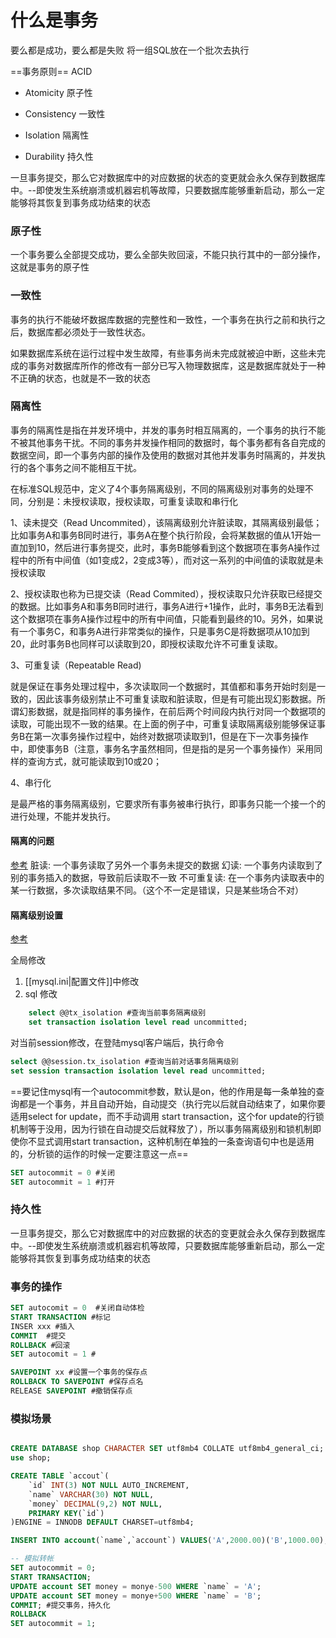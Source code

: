 # 什么是事务
要么都是成功，要么都是失败
将一组SQL放在一个批次去执行

==事务原则==
ACID
- Atomicity 原子性
- Consistency 一致性


- Isolation 隔离性
- Durability 持久性

一旦事务提交，那么它对数据库中的对应数据的状态的变更就会永久保存到数据库中。--即使发生系统崩溃或机器宕机等故障，只要数据库能够重新启动，那么一定能够将其恢复到事务成功结束的状态

### 原子性
一个事务要么全部提交成功，要么全部失败回滚，不能只执行其中的一部分操作，这就是事务的原子性
### 一致性
事务的执行不能破坏数据库数据的完整性和一致性，一个事务在执行之前和执行之后，数据库都必须处于一致性状态。

如果数据库系统在运行过程中发生故障，有些事务尚未完成就被迫中断，这些未完成的事务对数据库所作的修改有一部分已写入物理数据库，这是数据库就处于一种不正确的状态，也就是不一致的状态

### 隔离性
事务的隔离性是指在并发环境中，并发的事务时相互隔离的，一个事务的执行不能不被其他事务干扰。不同的事务并发操作相同的数据时，每个事务都有各自完成的数据空间，即一个事务内部的操作及使用的数据对其他并发事务时隔离的，并发执行的各个事务之间不能相互干扰。

在标准SQL规范中，定义了4个事务隔离级别，不同的隔离级别对事务的处理不同，分别是：未授权读取，授权读取，可重复读取和串行化

1、读未提交（Read Uncommited），该隔离级别允许脏读取，其隔离级别最低；比如事务A和事务B同时进行，事务A在整个执行阶段，会将某数据的值从1开始一直加到10，然后进行事务提交，此时，事务B能够看到这个数据项在事务A操作过程中的所有中间值（如1变成2，2变成3等），而对这一系列的中间值的读取就是未授权读取

2、授权读取也称为已提交读（Read Commited），授权读取只允许获取已经提交的数据。比如事务A和事务B同时进行，事务A进行+1操作，此时，事务B无法看到这个数据项在事务A操作过程中的所有中间值，只能看到最终的10。另外，如果说有一个事务C，和事务A进行非常类似的操作，只是事务C是将数据项从10加到20，此时事务B也同样可以读取到20，即授权读取允许不可重复读取。

3、可重复读（Repeatable Read)

就是保证在事务处理过程中，多次读取同一个数据时，其值都和事务开始时刻是一致的，因此该事务级别禁止不可重复读取和脏读取，但是有可能出现幻影数据。所谓幻影数据，就是指同样的事务操作，在前后两个时间段内执行对同一个数据项的读取，可能出现不一致的结果。在上面的例子中，可重复读取隔离级别能够保证事务B在第一次事务操作过程中，始终对数据项读取到1，但是在下一次事务操作中，即使事务B（注意，事务名字虽然相同，但是指的是另一个事务操作）采用同样的查询方式，就可能读取到10或20；

4、串行化

是最严格的事务隔离级别，它要求所有事务被串行执行，即事务只能一个接一个的进行处理，不能并发执行。


#### 隔离的问题
[参考](https://blog.csdn.net/dengjili/article/details/82468576)
脏读: 一个事务读取了另外一个事务未提交的数据
幻读: 一个事务内读取到了别的事务插入的数据，导致前后读取不一致
不可重复读: 在一个事务内读取表中的某一行数据，多次读取结果不同。（这个不一定是错误，只是某些场合不对）

#### 隔离级别设置
[参考](https://blog.csdn.net/white_ice/article/details/61914304)

全局修改
 1. [[mysql.ini|配置文件]]中修改
 2. sql 修改
```sql
	select @@tx_isolation #查询当前事务隔离级别
	set transaction isolation level read uncommitted;	
```



对当前session修改，在登陆mysql客户端后，执行命令
```sql
select @@session.tx_isolation #查询当前对话事务隔离级别
set session transaction isolation level read uncommitted;
```


==要记住mysql有一个autocommit参数，默认是on，他的作用是每一条单独的查询都是一个事务，并且自动开始，自动提交（执行完以后就自动结束了，如果你要适用select for update，而不手动调用 start transaction，这个for update的行锁机制等于没用，因为行锁在自动提交后就释放了），所以事务隔离级别和锁机制即使你不显式调用start transaction，这种机制在单独的一条查询语句中也是适用的，分析锁的运作的时候一定要注意这一点==
```sql
SET autocommit = 0 #关闭
SET autocommit = 1 #打开

```

### 持久性

一旦事务提交，那么它对数据库中的对应数据的状态的变更就会永久保存到数据库中。--即使发生系统崩溃或机器宕机等故障，只要数据库能够重新启动，那么一定能够将其恢复到事务成功结束的状态

### 事务的操作
```sql
SET autocomit = 0  #关闭自动体检
START TRANSACTION #标记
INSER xxx #插入
COMMIT  #提交
ROLLBACK #回滚
SET autocomit = 1 #

SAVEPOINT xx #设置一个事务的保存点
ROLLBACK TO SAVEPOINT #保存点名
RELEASE SAVEPOINT #撤销保存点
```

### 模拟场景
```sql

CREATE DATABASE shop CHARACTER SET utf8mb4 COLLATE utf8mb4_general_ci;
use shop;

CREATE TABLE `accout`(
	`id` INT(3) NOT NULL AUTO_INCREMENT,
	`name` VARCHAR(30) NOT NULL,
	`money` DECIMAL(9,2) NOT NULL,
	PRIMARY KEY(`id`)
)ENGINE = INNODB DEFAULT CHARSET=utf8mb4;

INSERT INTO account(`name`,`account`) VALUES('A',2000.00)('B',1000.00);

-- 模拟转帐
SET autocommit = 0;
START TRANSACTION;
UPDATE account SET money = monye-500 WHERE `name` = 'A';
UPDATE account SET money = monye+500 WHERE `name` = 'B';
COMMIT; #提交事务，持久化
ROLLBACK
SET autocommit = 1;

```
